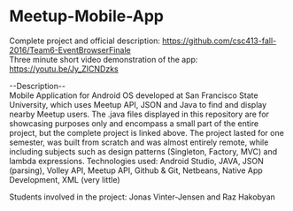 # Meetup-Mobile-App
Complete project and official description: https://github.com/csc413-fall-2016/Team6-EventBrowserFinale<br/>
Three minute short video demonstration of the app: https://youtu.be/Jy_ZICNDzks

--Description--<br/> 
Mobile Application for Android OS developed at San Francisco State University, which uses Meetup API, JSON and Java to find and display nearby Meetup users. The .java files displayed in this repository are for showcasing purposes only and encompass a small part of the entire project, but the complete project is linked above. The project lasted for one semester, was built from scratch and was almost entirely remote, while including subjects such as design patterns (Singleton, Factory, MVC) and lambda expressions. 
Technologies used: Android Studio, JAVA, JSON (parsing), Volley API, Meetup API, Github & Git, Netbeans, Native App Development, XML (very little)

Students involved in the project: Jonas Vinter-Jensen and Raz Hakobyan

